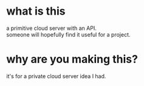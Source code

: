 # what is this
a primitive cloud server with an API.  
someone will hopefully find it useful for a project.  
  
# why are you making this?
it's for a private cloud server idea I had.
